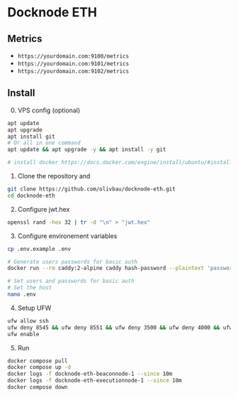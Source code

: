 # Docknode ETH

## Metrics

* `https://yourdomain.com:9100/metrics`
* `https://yourdomain.com:9101/metrics`
* `https://yourdomain.com:9102/metrics`

## Install 

0. VPS config (optional)
```bash
apt update
apt upgrade
apt install git
# Or all in one command
apt update && apt upgrade -y && apt install -y git

# install docker https://docs.docker.com/engine/install/ubuntu/#install-using-the-repository
```

1. Clone the repository and
```bash
git clone https://github.com/olivbau/docknode-eth.git
cd docknode-eth
```

2. Configure jwt.hex
```bash
openssl rand -hex 32 | tr -d "\n" > "jwt.hex"
```

3. Configure environement variables
```bash
cp .env.example .env

# Generate users passwords for basic auth
docker run --rm caddy:2-alpine caddy hash-password --plaintext 'password'

# Set users and passwords for basic auth
# Set the host
nano .env
```

4. Setup UFW
```bash
ufw allow ssh
ufw deny 8545 && ufw deny 8551 && ufw deny 3500 && ufw deny 4000 && ufw deny 8080
ufw enable
```

5. Run
```bash
docker compose pull
docker compose up -d
docker logs -f docknode-eth-beaconnode-1 --since 10m
docker logs -f docknode-eth-executionnode-1 --since 10m
docker compose down
```